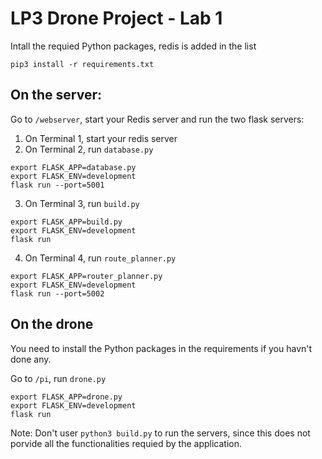 # LP3 Drone Project - Lab 1
Intall the requied Python packages, redis is added in the list
```
pip3 install -r requirements.txt
```

## On the server:
Go to `/webserver`, start your Redis server and run the two flask servers:
1. On Terminal 1, start your redis server
2. On Terminal 2, run `database.py`
```
export FLASK_APP=database.py
export FLASK_ENV=development
flask run --port=5001
```
3. On Terminal 3, run `build.py`
```
export FLASK_APP=build.py
export FLASK_ENV=development
flask run
```
4. On Terminal 4, run `route_planner.py`
```
export FLASK_APP=router_planner.py
export FLASK_ENV=development
flask run --port=5002
```

## On the drone
You need to install the Python packages in the requirements if you havn't done any. 

Go to `/pi`, run `drone.py`
```
export FLASK_APP=drone.py
export FLASK_ENV=development
flask run
```

Note: Don't user `python3 build.py` to run the servers, since this does not porvide all the functionalities requied by the application.

